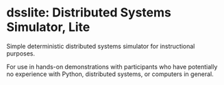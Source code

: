 # dsslite: Distributed Systems Simulator, Lite

Simple deterministic distributed systems simulator for
instructional purposes.

For use in hands-on demonstrations with participants who have
potentially no experience with Python, distributed systems, or
computers in general.